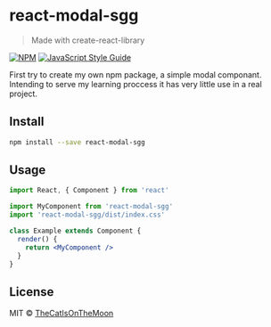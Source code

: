 # react-modal-sgg

> Made with create-react-library

[![NPM](https://img.shields.io/npm/v/react-modal-sgg.svg)](https://www.npmjs.com/package/react-modal-sgg) [![JavaScript Style Guide](https://img.shields.io/badge/code_style-standard-brightgreen.svg)](https://standardjs.com)

First try to create my own npm package, a simple modal componant. Intending to serve my learning proccess it has very little use in a real project.

## Install

```bash
npm install --save react-modal-sgg
```

## Usage

```jsx
import React, { Component } from 'react'

import MyComponent from 'react-modal-sgg'
import 'react-modal-sgg/dist/index.css'

class Example extends Component {
  render() {
    return <MyComponent />
  }
}
```

## License

MIT © [TheCatIsOnTheMoon](https://github.com/TheCatIsOnTheMoon)

